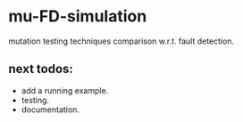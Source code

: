 # mu-FD-simulation
mutation testing techniques comparison w.r.t. fault detection.
## next todos:
- add a running example.
- testing.
- documentation.
